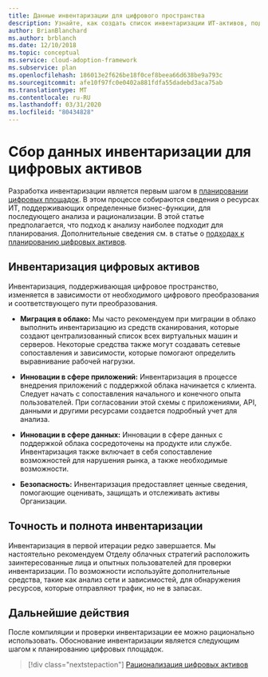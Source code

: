 ```yaml
---
title: Данные инвентаризации для цифрового пространства
description: Узнайте, как создать список инвентаризации ИТ-активов, поддерживающих определенные бизнес функции, для последующего анализа и рационализации.
author: BrianBlanchard
ms.author: brblanch
ms.date: 12/10/2018
ms.topic: conceptual
ms.service: cloud-adoption-framework
ms.subservice: plan
ms.openlocfilehash: 186013e2f626be18f0cef8beea66d638be9a793c
ms.sourcegitcommit: afe10f97fc0e0402a881fdfa55dadebd3aca75ab
ms.translationtype: MT
ms.contentlocale: ru-RU
ms.lasthandoff: 03/31/2020
ms.locfileid: "80434828"
---
```

# <a name="gather-inventory-data-for-a-digital-estate"></a>Сбор данных инвентаризации для цифровых активов

Разработка инвентаризации является первым шагом в [планировании цифровых площадок](./index.md). В этом процессе собираются сведения о ресурсах ИТ, поддерживающих определенные бизнес-функции, для последующего анализа и рационализации. В этой статье предполагается, что подход к анализу наиболее подходит для планирования. Дополнительные сведения см. в статье о [подходах к планированию цифровых активов](./approach.md).

## <a name="take-inventory-of-a-digital-estate"></a>Инвентаризация цифровых активов

Инвентаризация, поддерживающая цифровое пространство, изменяется в зависимости от необходимого цифрового преобразования и соответствующего пути преобразования.

- **Миграция в облако:**  Мы часто рекомендуем при миграции в облако выполнить инвентаризацию из средств сканирования, которые создают централизованный список всех виртуальных машин и серверов. Некоторые средства также могут создавать сетевые сопоставления и зависимости, которые помогают определить выравнивание рабочей нагрузки.

- **Инновации в сфере приложений:** Инвентаризация в процессе внедрения приложений с поддержкой облака начинается с клиента. Следует начать с сопоставления начального и конечного опыта пользователей. При согласовании этой схемы с приложениями, API, данными и другими ресурсами создается подробный учет для анализа.

- **Инновации в сфере данных:** Инновации в сфере данных с поддержкой облака сосредоточены на продукте или службе. Инвентаризация также включает в себя сопоставление возможностей для нарушения рынка, а также необходимые возможности.

- **Безопасность:** Инвентаризация предоставляет ценные сведения, помогающие оценивать, защищать и отслеживать активы Организации.

## <a name="accuracy-and-completeness-of-an-inventory"></a>Точность и полнота инвентаризации

Инвентаризация в первой итерации редко завершается. Мы настоятельно рекомендуем Отделу облачных стратегий расположить заинтересованные лица и опытных пользователей для проверки инвентаризации. По возможности используйте дополнительные средства, такие как анализ сети и зависимостей, для обнаружения ресурсов, которые отправляют трафик, но не в запасах.

## <a name="next-steps"></a>Дальнейшие действия

После компиляции и проверки инвентаризации ее можно рационально использовать. Обоснование инвентаризации является следующим шагом к планированию цифровых площадок.

> [!div class="nextstepaction"]
> [Рационализация цифровых активов](./rationalize.md)
